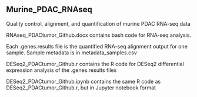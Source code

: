 ## Murine_PDAC_RNAseq
Quality control, alignment, and quantification of murine PDAC RNA-seq data

RNAseq_PDACtumor_Github.docx contains bash code for RNA-seq analysis.

Each .genes.results file is the quantified RNA-seq alignment output for one sample. Sample metadata is in metadata_samples.csv

DESeq2_PDACtumor_Github.r contains the R code for DESeq2 differential expression analysis of the .genes.results files

DESeq2_PDACtumor_Github.ipynb contains the same R code as DESeq2_PDACtumor_Github.r, but in Jupyter notebook format
